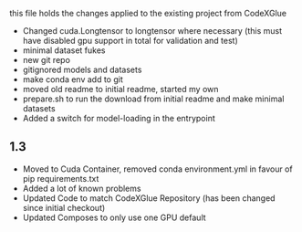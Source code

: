 this file holds the changes applied to the existing project from CodeXGlue

- Changed cuda.Longtensor to longtensor where necessary (this must have disabled gpu support in total for validation and test)
- minimal dataset fukes 
- new git repo
- gitignored models and datasets
- make conda env add to git
- moved old readme to initial readme, started my own
- prepare.sh to run the download from initial readme and make minimal datasets
- Added a switch for model-loading in the entrypoint

1.3
---------


- Moved to Cuda Container, removed conda environment.yml in favour of pip requirements.txt
- Added a lot of known problems
- Updated Code to match CodeXGlue Repository (has been changed since initial checkout)
- Updated Composes to only use one GPU default